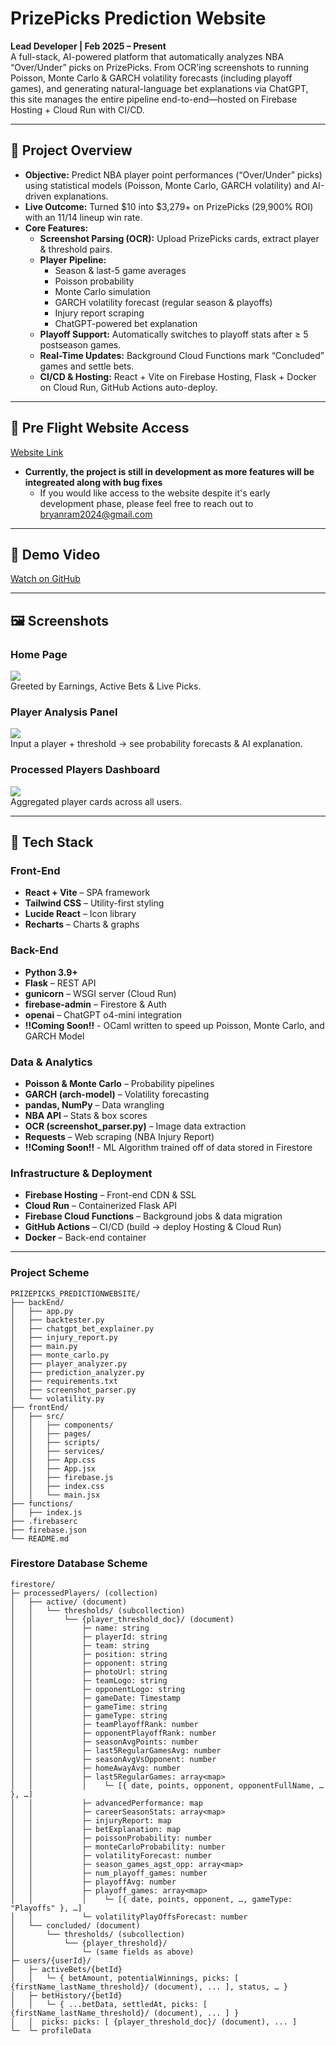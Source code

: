 # PrizePicks Prediction Website

**Lead Developer | Feb 2025 – Present**  
A full-stack, AI-powered platform that automatically analyzes NBA “Over/Under” picks on PrizePicks. From OCR’ing screenshots to running Poisson, Monte Carlo & GARCH volatility forecasts (including playoff games), and generating natural-language bet explanations via ChatGPT, this site manages the entire pipeline end-to-end—hosted on Firebase Hosting + Cloud Run with CI/CD.

---

## 🚀 Project Overview

- **Objective:** Predict NBA player point performances (“Over/Under” picks) using statistical models (Poisson, Monte Carlo, GARCH volatility) and AI-driven explanations.  
- **Live Outcome:** Turned \$10 into \$3,279+ on PrizePicks (29,900% ROI) with an 11/14 lineup win rate.  
- **Core Features:**  
  - **Screenshot Parsing (OCR):** Upload PrizePicks cards, extract player & threshold pairs.  
  - **Player Pipeline:**  
    - Season & last-5 game averages  
    - Poisson probability  
    - Monte Carlo simulation  
    - GARCH volatility forecast (regular season & playoffs)  
    - Injury report scraping  
    - ChatGPT-powered bet explanation  
  - **Playoff Support:** Automatically switches to playoff stats after ≥ 5 postseason games.  
  - **Real-Time Updates:** Background Cloud Functions mark “Concluded” games and settle bets.  
  - **CI/CD & Hosting:** React + Vite on Firebase Hosting, Flask + Docker on Cloud Run, GitHub Actions auto-deploy.

---

## 📸 Pre Flight Website Access

[Website Link](https://prizepicksproject-15337.web.app/)

- **Currently, the project is still in development as more features will be integreated along with bug fixes** 
  - If you would like access to the website despite it's early development phase, please feel free to reach out to bryanram2024@gmail.com

---

## 📸 Demo Video

[Watch on GitHub](https://github.com/user-attachments/assets/ec796b28-824e-4374-8d9a-beedc7a0ed4e)

---

## 🖼️ Screenshots

### Home Page  
![](https://github.com/user-attachments/assets/39f4e1e9-add3-415b-95ca-03cb9c5b3129)  
Greeted by Earnings, Active Bets & Live Picks.

### Player Analysis Panel  
![](https://github.com/user-attachments/assets/8d960312-30c7-47f6-9004-ed82facc348b)  
Input a player + threshold → see probability forecasts & AI explanation.

### Processed Players Dashboard  
![](https://github.com/user-attachments/assets/3f9c727b-b315-4688-bd57-0a12a55820dc)  
Aggregated player cards across all users.

---

## 🧰 Tech Stack

### Front-End  
- **React + Vite** – SPA framework  
- **Tailwind CSS** – Utility-first styling  
- **Lucide React** – Icon library  
- **Recharts** – Charts & graphs  

### Back-End  
- **Python 3.9+**  
- **Flask** – REST API  
- **gunicorn** – WSGI server (Cloud Run)  
- **firebase-admin** – Firestore & Auth  
- **openai** – ChatGPT o4-mini integration
- **!!Coming Soon!!** - OCaml written to speed up Poisson, Monte Carlo, and GARCH Model

### Data & Analytics  
- **Poisson & Monte Carlo** – Probability pipelines  
- **GARCH (arch-model)** – Volatility forecasting  
- **pandas, NumPy** – Data wrangling  
- **NBA API** – Stats & box scores  
- **OCR (screenshot_parser.py)** – Image data extraction  
- **Requests** – Web scraping (NBA Injury Report)  
- **!!Coming Soon!!** - ML Algorithm trained off of data stored in Firestore

### Infrastructure & Deployment  
- **Firebase Hosting** – Front-end CDN & SSL  
- **Cloud Run** – Containerized Flask API  
- **Firebase Cloud Functions** – Background jobs & data migration  
- **GitHub Actions** – CI/CD (build → deploy Hosting & Cloud Run)  
- **Docker** – Back-end container  

---

### Project Scheme
```plaintext
PRIZEPICKS_PREDICTIONWEBSITE/
├── backEnd/
│   ├── app.py
│   ├── backtester.py
│   ├── chatgpt_bet_explainer.py
│   ├── injury_report.py
│   ├── main.py
│   ├── monte_carlo.py
│   ├── player_analyzer.py
│   ├── prediction_analyzer.py
│   ├── requirements.txt
│   ├── screenshot_parser.py
│   └── volatility.py
├── frontEnd/
│   ├── src/
│   │   ├── components/
│   │   ├── pages/
│   │   ├── scripts/
│   │   ├── services/
│   │   ├── App.css
│   │   ├── App.jsx
│   │   ├── firebase.js
│   │   ├── index.css
│   │   └── main.jsx
├── functions/
│   ├── index.js
├── .firebaserc
├── firebase.json
└── README.md
```

### Firestore Database Scheme
```plaintext
firestore/
├─ processedPlayers/ (collection)
│   ├── active/ (document)
│   │   └── thresholds/ (subcollection)
│   │       └── {player_threshold_doc}/ (document)
│   │           ├─ name: string
│   │           ├─ playerId: string
│   │           ├─ team: string
│   │           ├─ position: string
│   │           ├─ opponent: string
│   │           ├─ photoUrl: string
│   │           ├─ teamLogo: string
│   │           ├─ opponentLogo: string
│   │           ├─ gameDate: Timestamp
│   │           ├─ gameTime: string
│   │           ├─ gameType: string
│   │           ├─ teamPlayoffRank: number
│   │           ├─ opponentPlayoffRank: number
│   │           ├─ seasonAvgPoints: number
│   │           ├─ last5RegularGamesAvg: number
│   │           ├─ seasonAvgVsOpponent: number
│   │           ├─ homeAwayAvg: number
│   │           ├─ last5RegularGames: array<map>  
│   │           │    └─ [{ date, points, opponent, opponentFullName, … }, …]
│   │           ├─ advancedPerformance: map
│   │           ├─ careerSeasonStats: array<map>
│   │           ├─ injuryReport: map
│   │           ├─ betExplanation: map
│   │           ├─ poissonProbability: number
│   │           ├─ monteCarloProbability: number
│   │           ├─ volatilityForecast: number
│   │           ├─ season_games_agst_opp: array<map>
│   │           ├─ num_playoff_games: number
│   │           ├─ playoffAvg: number
│   │           ├─ playoff_games: array<map>  
│   │           │    └─ [{ date, points, opponent, …, gameType: "Playoffs" }, …]
│   │           └─ volatilityPlayOffsForecast: number
│   └── concluded/ (document)
│       └── thresholds/ (subcollection)
│           └── {player_threshold}/  
│               └─ (same fields as above) 
├─ users/{userId}/
│   ├─ activeBets/{betId}
│   │   └─ { betAmount, potentialWinnings, picks: [ {firstName_lastName_threshold}/ (document), ... ], status, … }
│   ├─ betHistory/{betId}
│   │   └─ { ...betData, settledAt, picks: [ {firstName_lastName_threshold}/ (document), ... ] }
│   │  picks: picks: [ {player_threshold_doc}/ (document), ... ]     
└─  └─ profileData
```
